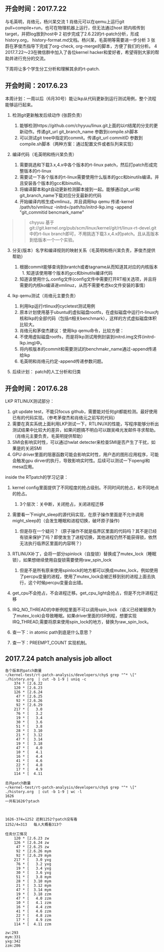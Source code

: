## 开会时间：2017.7.22
与毛英明，肖络元，杨兴杲交流
1 肖络元可以在qemu上运行git pull+compile+run，也可在物理机器上运行，但无法通过host 把内核传到target，并把log放到host中
2 初步完成了2.6.22的rt-patch分析，形成history.org， history-format.md文档。杨兴杲，毛英明等需要进一步分析
3 张蔚在茅俊杰指导下完成了org-check, org-merge的脚本，方便了我们的分析。
4 2017.7.22～23在微信群中加入了各位kernel hacker和爱好者，希望得到大家的帮助并进行充分的交流。

下周将让多个学生分工分析和理解其余的rt-patch.

## 开会时间：2017.6.23

本周计划：一周以后（6月30号）能让lkp从代码更新到运行测试用例，整个流程能够运行起来。

1. 检测git更新触发后续动作 (张蔚负责）
   1.  能够检测https://github.com/chyyuu/linux.git上面的以rt结尾的分支的更新动作。传递git_url git_branch_name 参数到compile.sh脚本
   1.  可以测试git tree中指定的commit。传递git_url commitID 参数到compile.sh脚本（两种方案：通过配置文件或者队列来实现）


2. 编译代码（毛英明和杨兴杲负责）
   1.  需要挑选和下载3.x,4.x中各个版本的rt-linux patch，然后打patch形成完整版本的rt-linux
   1.  需要试一下各个版本的rt-linux需要使用什么版本的gcc和binutils编译。并且安装各个版本的gcc和binutils。
   1.  将编译脚本和git自动更新检测脚本接到一起。能够通过git_url和git_branch_name下载对应分支最新的代码
   1.  开始编译内核生成vmlinuz。并且调用lkp qemu  传递-kernel /path/to/vmlinuz   -initrd=/path/to/initrd-lkp.img -append "git_commitid  bencmark_name"  

>> chyyuu 基于 git://git.kernel.org/pub/scm/linux/kernel/git/rt/linux-rt-devel.git 中的rt-liux branch即可，不用挑选下载3.x,4.x的patch。且从高版本到低版本一个一个实验。

3. 分支(版本）名字和编译规则的映射关系（毛英明和杨兴杲负责，茅俊杰提供帮助）

   1.  根据commit能够查询到brantch或者tagname从而知道其对应的内核版本
   1.  知道该使用哪个版本的gcc和binutils编译代码
   1.  知道该使用什么.config文件(config文件中需要打开RT相关选项，并且将需要的内核ko编译进vmlinuz，从而不需要考虑ko文件安装的事情）

4. lkp qemu测试（肖络元主要负责）

   1.  利用lkp运行rtlinux的cycletest测试用例
   1.  原本计划使用基于ubuntu的虚拟磁盘rootfs，在虚拟磁盘中运行rt-linux内核和lkp的全部代码（包括rt相关benchmark），这样的方式虚拟磁盘体积比较大。
   1.  肖络元和茅俊杰建议：使用lkp qemu命令，比较方便：
   1.  不使用虚拟磁盘rootfs，而是将lkp测试用例封装到initrd.img文件(initrd-lkp.img)中。
   1.  将内核版本的commit和需要测试的benchmakr_name通过-append传递给lkp
   1.  毛英明和肖络元约定-append传递参数问题。

5. 后续计划： patch的人工分析和归类


## 开会时间：2017.6.28

LKP RTLINUX测试部分：
1. git update test，不能只focus github，需要能对任何git都能检测。最好使用已有的代码实现。（参考茅俊杰和肖络元之前写的代码）
1. 需要在真实系统上面利用LKP测试一下，RTLINUX的性能，写程序能够分析出测试结果中比较大的差异，如果问题搞不明白可以跟吴峰光发邮件寻求帮助。（肖络元主要负责，毛英明提供帮助）
1. SMI会影响实时性，可以通过hwlat detecter来检查SMI是否产生了干扰，如果是的关闭SMI 
1. GPU driver里面的阻塞函数可能会影响实时性，用户态的图形应用程序，可能会触发gpu dirver的执行，导致影响实时性。后续可以测试一下opengl和mesa应用。

inside the RTpatch的学习记录：
1. kernel config里面提供了不同程度的抢占级别。不同时间的抢占，和不同地点的抢占。
   1.  3个层次：关中断，关闭抢占，关闭进程迁移
1. 需要看一下might_sleep的源代码实现，在原子操作里面是不允许调用might_sleep的（会发生睡眠和进程切换，破坏原子操作)
   1.  但是存在一个疑问？（原子操作不就是临界区里面的代码吗？其不是已经有锁来保护了吗？即使发生了进程切换，其他进程仍然不能获得锁，依然无法执行临界区里面的内容啊？）

1. RTLINUX补丁，会将一部分spinlock（自旋锁）替换成了mutex_lock（睡眠锁），如果想继续使用自旋锁需要使用raw_spin_lock
   1.  但是不是所有原来使用spinlock的地方都可以换成mutex_lock，例如使用了percpu变量的进程，使用了mutex_lock会被迁移到别的进程上面去执行，这个时候percpu变量会出错。

1. get_cpu不会抢占，不会进程迁移。get_cpu_light会抢占，但是不允许进程迁移

1. IRQ_NO_THREAD的中断例程里面不可以调用spin_lock（语义已经被替换为了mutex_lcok)会导致睡眠。如果driver里面的ISR例程，想要实现IRQ_THREAD,需要将原来使用spin_lock的地方，替换为raw_spin_lock。

1. 查一下：in atomic path到底是什么意思？
1. 查一下：PREEMPT_COUNT 实现机制。


## 2017.7.24 patch analysis job alloct
```
各个版本的patch数量
~/kernel-test/rt-patch-analysis/developers/chy$ grep "^* \[" ./history.org  | cut -b 1-9 | uniq -c
    374 * [2.6.22
    120 * [2.6.23
    126 * [2.6.24
     47 * [2.6.25
     92 * [2.6.26
     92 * [2.6.29
    217 * [   3.0
     76 * [   3.2
     19 * [   3.4
     30 * [   3.6
     51 * [   3.8
     28 * [  3.10
     21 * [  3.12
     47 * [  3.14
     19 * [  3.18
     47 * [   4.0
     10 * [   4.1
     16 * [   4.4
     41 * [   4.6
     22 * [   4.8
     17 * [   4.9
    114 * [  4.11

总共patch数量	
~/kernel-test/rt-patch-analysis/developers/chy$ grep "^* \[" ./history.org  | cut -b 1-9 | wc -l
1626
一共有1626个ptach



1626-374=1252 还剩1252个patch没有看
1252/4=313	 每人大概看313个

任务分工情况
    120 * [2.6.23 zw
    126 * [2.6.24 zw
     47 * [2.6.25 zw
     92 * [2.6.26 mym
     92 * [2.6.29 mym
    217 * [   3.0 yxg
     76 * [   3.2 yxg
     19 * [   3.4 yxg
     30 * [   3.6 yxg
     51 * [   3.8 mym
     28 * [  3.10 mym 
     21 * [  3.12 mym
     47 * [  3.14 mym
     19 * [  3.18 zzm
     47 * [   4.0 zzm
     10 * [   4.1 zzm
     16 * [   4.4 zzm
     41 * [   4.6 zzm
     22 * [   4.8 zzm
     17 * [   4.9 zzm
    114 * [  4.11 zzm

zw:293
mym:331
yxg:342
zzm:286
```

